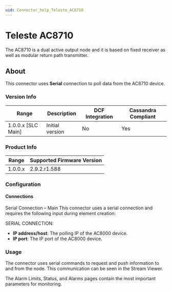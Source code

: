 ```yaml
---
uid: Connector_help_Teleste_AC8710
---
```


# Teleste AC8710

The AC8710 is a dual active output node and it is based on fixed receiver as well as modular return path transmitter.

## About

This connector uses **Serial** connection to poll data from the AC8710 device.

### Version Info

| Range | Description | DCF Integration | Cassandra Compliant |
|----------------------|-----------------|---------------------|-------------------------|
| 1.0.0.x \[SLC Main\] | Initial version | No                  | Yes                     |

### Product Info

| Range | Supported Firmware Version |
|------------------|-----------------------------|
| 1.0.0.x          | 2.9.2.r1.588                  |

### Configuration

#### Connections

Serial Connection – Main
This connector uses a serial connection and requires the following input during element creation:

SERIAL CONNECTION:

- **IP address/host**: The polling IP of the AC8000 device.
- **IP port**: The IP port of the AC8000 device.

### Usage

The connector uses serial commands to request and push information to and from the node. This communication can be seen in the Stream Viewer.

The Alarm Limits, Status, and Alarms pages contain the most important parameters for monitoring.
